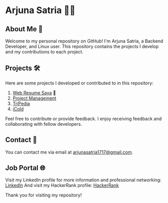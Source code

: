 # Arjuna Satria 👨‍💻


## About Me 🚀
Welcome to my personal repository on GitHub! I'm Arjuna Satria, a Backend Developer, and Linux user. This repository contains the projects I develop and my contributions to each project.

## Projects 🛠️

Here are some projects I developed or contributed to in this repository:

1. [Web Resume Saya](https://arjunastrw.github.io/Myresume/) 💼
2. [Project Management](https://github.com/arjunastrw/project-management-hub) 
3. [TriPedia](https://arjunastrw.github.io/TriPedia/) 
4. [iCold](https://arjunastrw.github.io/iCold.github.io/) 

Feel free to contribute or provide feedback. I enjoy receiving feedback and collaborating with fellow developers.

## Contact 📧

You can contact me via email at [arjunasatria1717@gmail.com](mailto:arjunasatria1717@gmail.com).

## Job Portal 🌐

Visit my LinkedIn profile for more information and professional networking: [LinkedIn](https://www.linkedin.com/in/arjuna-satria-212a59242/)
And visit my HackerRank profile: [HackerRank](https://www.hackerrank.com/profile/arjunastrw)

Thank you for visiting my repository!

